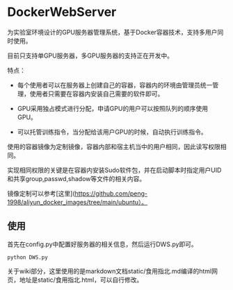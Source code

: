 # DockerWebServer

为实验室环境设计的GPU服务器管理系统，基于Docker容器技术，支持多用户同时使用。

目前只支持单GPU服务器，多GPU服务器的支持正在开发中。

特点：
- 每个使用者可以在服务器上创建自己的容器，容器内的环境由管理员统一管理，使用者只需要在容器内安装自己需要的软件即可。

- GPU采用独占模式进行分配，申请GPU的用户可以按照队列的顺序使用GPU。

- 可以托管训练指令，当分配给该用户GPU的时候，自动执行训练指令。


使用的容器镜像为定制镜像，容器内部和宿主机当中的用户相同，因此读写权限相同。

实现相同权限的关键是在容器内安装Sudo软件包，并在启动脚本时指定用户UID和共享group,passwd,shadow等文件的相关内容。

镜像定制可以参考[这里](https://github.com/peng-1998/aliyun_docker_images/tree/main/ubuntu）。


## 使用

首先在config.py中配置好服务器的相关信息，然后运行DWS.py即可。

```
python DWS.py
```

关于wiki部分，这里使用的是markdown文档static/食用指北.md编译的html网页，地址是static/食用指北.html，可以自行修改。


